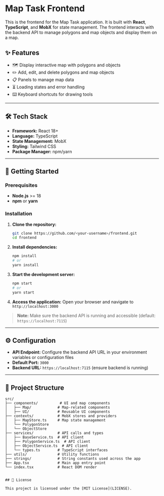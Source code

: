 # Map Task Frontend

This is the frontend for the Map Task application. It is built with **React**, **TypeScript**, and **MobX** for state management. The frontend interacts with the backend API to manage polygons and map objects and display them on a map.

## ✨ Features

- 🗺️ Display interactive map with polygons and objects
- ✏️ Add, edit, and delete polygons and map objects
- 📋 Panels to manage map data
- ⏳ Loading states and error handling
- ⌨️ Keyboard shortcuts for drawing tools

---

## 🛠️ Tech Stack

- **Framework:** React 18+
- **Language:** TypeScript
- **State Management:** MobX
- **Styling:** Tailwind CSS
- **Package Manager:** npm/yarn

---

## 🚀 Getting Started

### Prerequisites

- **Node.js** >= 18
- **npm** or **yarn**

### Installation

1. **Clone the repository:**
   ```bash
   git clone https://github.com/<your-username>/frontend.git
   cd frontend
   ```

2. **Install dependencies:**
   ```bash
   npm install
   # or
   yarn install
   ```

3. **Start the development server:**
   ```bash
   npm start
   # or
   yarn start
   ```

4. **Access the application:** Open your browser and navigate to `http://localhost:3000`

> **Note:** Make sure the backend API is running and accessible (default: `https://localhost:7115`)

---

## ⚙️ Configuration

- **API Endpoint:** Configure the backend API URL in your environment variables or configuration files
- **Default Port:** `3000`
- **Backend URL:** `https://localhost:7115` (ensure backend is running)

---

## 📁 Project Structure

```
src/
├── components/          # UI and map components
│   ├── Map/            # Map-related components
│   ├── UI/             # Reusable UI components
├── contexts/           # MobX stores and providers
│   ├── MapStore.ts     # Map state management
│   └── PolygonStore
│   └── ObjectStore
├── services/           # API calls and types
│   ├── BaseService.ts  # API client
│   ├── PolygonService.ts  # API client
│   ├── ObjectService.ts  # API client
│   └── types.ts        # TypeScript interfaces
├── utils/              # Utility functions
├── strings/            # String constants used across the app
├── App.tsx             # Main app entry point
└── index.tsx           # React DOM render


## 📄 License

This project is licensed under the [MIT License](LICENSE).
